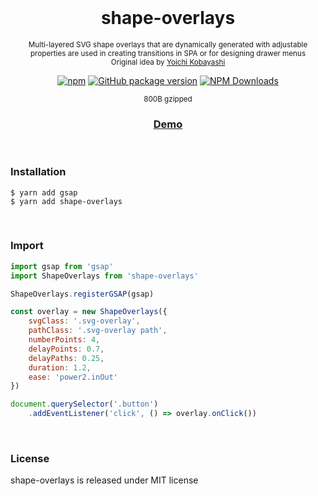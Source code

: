 <div align="center">
<br>

<h1>shape-overlays</h1>
<p><sup>Multi-layered SVG shape overlays that are dynamically generated with adjustable<br>
properties are used in creating transitions in SPA or for designing drawer menus<br>
Original idea by <a href="https://www.tplh.net/">Yoichi Kobayashi</a></sup></p>

[![npm](https://img.shields.io/npm/v/shape-overlays.svg?colorB=brightgreen)](https://www.npmjs.com/package/shape-overlays)
[![GitHub package version](https://img.shields.io/github/package-json/v/ux-ui-pro/shape-overlays.svg)](https://github.com/ux-ui-pro/shape-overlays)
[![NPM Downloads](https://img.shields.io/npm/dm/shape-overlays.svg?style=flat)](https://www.npmjs.org/package/shape-overlays)

<sup>800B gzipped</sup>
<h3><a href="https://codepen.io/ux-ui/pen/Jjervqg">Demo</a></h3>

</div>
<br>

### Installation
```
$ yarn add gsap
$ yarn add shape-overlays
```

<br>

### Import
```javascript
import gsap from 'gsap'
import ShapeOverlays from 'shape-overlays'

ShapeOverlays.registerGSAP(gsap)

const overlay = new ShapeOverlays({
	svgClass: '.svg-overlay',
	pathClass: '.svg-overlay path',
	numberPoints: 4,
	delayPoints: 0.7,
	delayPaths: 0.25,
	duration: 1.2,
	ease: 'power2.inOut'
})

document.querySelector('.button')
	.addEventListener('click', () => overlay.onClick())
```
<br>

### License
shape-overlays is released under MIT license
